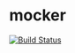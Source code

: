 # mocker

[![Build Status](https://travis-ci.com/Engineev/mocker.svg?token=t7LhMb4BZCM8Q58kCnsH&branch=master)](https://travis-ci.com/Engineev/mocker)
